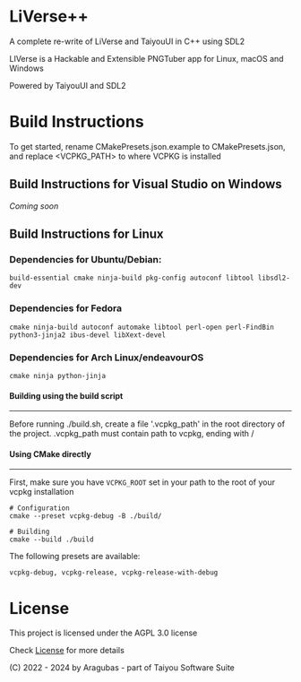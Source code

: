 # LiVerse++
A complete re-write of LiVerse and TaiyouUI in C++ using SDL2

LIVerse is a Hackable and Extensible PNGTuber app for Linux, macOS and Windows


Powered by TaiyouUI and SDL2

# Build Instructions
To get started, rename CMakePresets.json.example to CMakePresets.json, and replace <VCPKG_PATH>
to where VCPKG is installed

## Build Instructions for Visual Studio on Windows
*Coming soon*

## Build Instructions for Linux
### Dependencies for Ubuntu/Debian:
```
build-essential cmake ninja-build pkg-config autoconf libtool libsdl2-dev
```

### Dependencies for Fedora
```
cmake ninja-build autoconf automake libtool perl-open perl-FindBin python3-jinja2 ibus-devel libXext-devel
```

### Dependencies for Arch Linux/endeavourOS
```
cmake ninja python-jinja
```

#### Building using the build script 
---
Before running ./build.sh, create a file '.vcpkg_path' in the root directory of the project.
.vcpkg_path must contain path to vcpkg, ending with /

#### Using CMake directly
---
First, make sure you have ``VCPKG_ROOT`` set in your path to the root of your vcpkg installation

```
# Configuration
cmake --preset vcpkg-debug -B ./build/

# Building
cmake --build ./build
```

The following presets are available:
```
vcpkg-debug, vcpkg-release, vcpkg-release-with-debug
```

# License
This project is licensed under the AGPL 3.0 license

Check [License](./LICENSE) for more details

(C) 2022 - 2024 by Aragubas - part of Taiyou Software Suite
